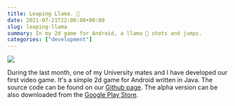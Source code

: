 ```yaml
---
title: Leaping Llama. 🦙
date: 2021-07-21T22:00:00+00:00
slug: leaping-llama
summary: In my 2d game for Android, a llama 🦙 shots and jumps.
categories: ["development"]
---
```

![](/uploads/gameLogo.png)  



During the last month, one of my University mates and I have developed our first video game.  It's a simple 2d game for Android written in Java. The source code can be found on our [Github page](https://github.com/overloadedllama/leapingllama). The alpha version can be also downloaded from the [Google Play Store](https://play.google.com/store/apps/details?id=com.overloadedllama.leapingllama).


